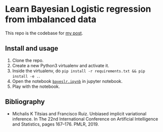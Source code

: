 # Learn Bayesian Logistic regression from imbalanced data

This repo is the codebase for [my post](https://kkew3.github.io/2024/05/17/learn-bayesian-lr-from-imbalanced-data.html).

## Install and usage

1. Clone the repo.
2. Create a new Python3 virtualenv and activate it.
3. Inside the virtualenv, do `pip install -r requirements.txt && pip install -e .`.
4. Open the notebook [`bayeslr.ipynb`](bayeslr.ipynb) in jupyter notebook.
5. Play with the notebook.

## Bibliography

- Michalis K Titsias and Francisco Ruiz. Unbiased implicit variational inference. In The 22nd International Conference on Artificial Intelligence and Statistics, pages 167–176. PMLR, 2019.
